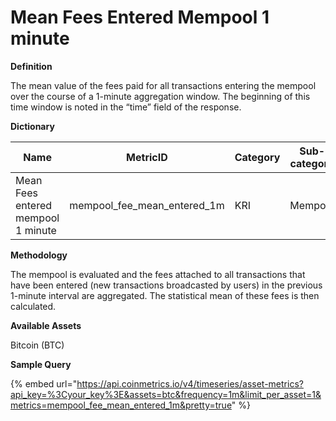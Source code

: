 # Mean Fees Entered Mempool 1 minute

**Definition**

The mean value of the fees paid for all transactions entering the mempool over the course of a 1-minute aggregation window. The beginning of this time window is noted in the “time” field of the response.

**Dictionary**

| Name                               | MetricID                        | Category | Sub-category | Type | Unit         | Interval |
| ---------------------------------- | ------------------------------- | -------- | ------------ | ---- | ------------ | -------- |
| Mean Fees entered mempool 1 minute | mempool\_fee\_mean\_entered\_1m | KRI      | Mempool      | Mean | Native units | 1m       |

**Methodology**

The mempool is evaluated and the fees attached to all transactions that have been entered (new transactions broadcasted by users) in the previous 1-minute interval are aggregated. The statistical mean of these fees is then calculated.

**Available Assets**&#x20;

Bitcoin (BTC)

**Sample Query**

{% embed url="https://api.coinmetrics.io/v4/timeseries/asset-metrics?api_key=%3Cyour_key%3E&assets=btc&frequency=1m&limit_per_asset=1&metrics=mempool_fee_mean_entered_1m&pretty=true" %}

